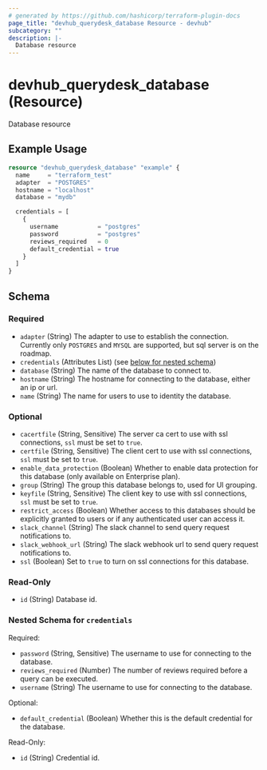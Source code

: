 ```yaml
---
# generated by https://github.com/hashicorp/terraform-plugin-docs
page_title: "devhub_querydesk_database Resource - devhub"
subcategory: ""
description: |-
  Database resource
---
```


# devhub_querydesk_database (Resource)

Database resource

## Example Usage

```terraform
resource "devhub_querydesk_database" "example" {
  name     = "terraform_test"
  adapter  = "POSTGRES"
  hostname = "localhost"
  database = "mydb"

  credentials = [
    {
      username           = "postgres"
      password           = "postgres"
      reviews_required   = 0
      default_credential = true
    }
  ]
}
```

<!-- schema generated by tfplugindocs -->
## Schema

### Required

- `adapter` (String) The adapter to use to establish the connection. Currently only `POSTGRES` and `MYSQL` are supported, but  sql server is on the roadmap.
- `credentials` (Attributes List) (see [below for nested schema](#nestedatt--credentials))
- `database` (String) The name of the database to connect to.
- `hostname` (String) The hostname for connecting to the database, either an ip or url.
- `name` (String) The name for users to use to identity the database.

### Optional

- `cacertfile` (String, Sensitive) The server ca cert to use with ssl connections, `ssl` must be set to `true`.
- `certfile` (String, Sensitive) The client cert to use with ssl connections, `ssl` must be set to `true`.
- `enable_data_protection` (Boolean) Whether to enable data protection for this database (only available on Enterprise plan).
- `group` (String) The group this database belongs to, used for UI grouping.
- `keyfile` (String, Sensitive) The client key to use with ssl connections, `ssl` must be set to `true`.
- `restrict_access` (Boolean) Whether access to this databases should be explicitly granted to users or if any authenticated user can access it.
- `slack_channel` (String) The slack channel to send query request notifications to.
- `slack_webhook_url` (String) The slack webhook url to send query request notifications to.
- `ssl` (Boolean) Set to `true` to turn on ssl connections for this database.

### Read-Only

- `id` (String) Database id.

<a id="nestedatt--credentials"></a>
### Nested Schema for `credentials`

Required:

- `password` (String, Sensitive) The username to use for connecting to the database.
- `reviews_required` (Number) The number of reviews required before a query can be executed.
- `username` (String) The username to use for connecting to the database.

Optional:

- `default_credential` (Boolean) Whether this is the default credential for the database.

Read-Only:

- `id` (String) Credential id.
